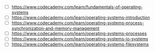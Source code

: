- [ ] https://www.codecademy.com/learn/fundamentals-of-operating-systems
- [ ] https://www.codecademy.com/learn/operating-systems-introduction
- [ ] https://www.codecademy.com/learn/operating-systems-process-synchronization-and-memory-management
- [ ] https://www.codecademy.com/learn/operating-systems-processes
- [ ] https://www.codecademy.com/learn/operating-systems-io-systems
- [ ] https://www.codecademy.com/learn/operating-systems-filesystems